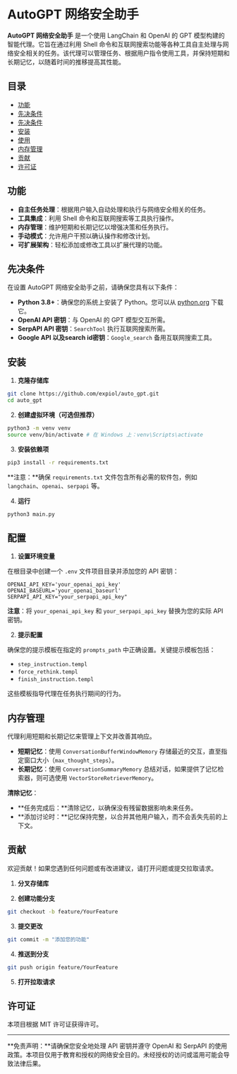 # AutoGPT 网络安全助手

**AutoGPT 网络安全助手** 是一个使用 LangChain 和 OpenAI 的 GPT 模型构建的智能代理。它旨在通过利用 Shell 命令和互联网搜索功能等各种工具自主处理与网络安全相关的任务。该代理可以管理任务、根据用户指令使用工具，并保持短期和长期记忆，以随着时间的推移提高其性能。

## 目录

* [功能](#功能)
* [先决条件](#先决条件)
* [先决条件](#先决条件)
* [安装](#安装)
* [使用](#使用)
* [内存管理](#内存管理)
* [贡献](#贡献)
* [许可证](#许可证)

## 功能

* **自主任务处理**：根据用户输入自动处理和执行与网络安全相关的任务。
* **工具集成**：利用 Shell 命令和互联网搜索等工具执行操作。
* **内存管理**：维护短期和长期记忆以增强决策和任务执行。
* **手动模式**：允许用户干预以确认操作和修改计划。
* **可扩展架构**：轻松添加或修改工具以扩展代理的功能。

## 先决条件

在设置 AutoGPT 网络安全助手之前，请确保您具有以下条件：

* **Python 3.8+**：确保您的系统上安装了 Python。您可以从 [python.org](https://www.python.org/downloads/) 下载它。
* **OpenAI API 密钥**：与 OpenAI 的 GPT 模型交互所需。
* **SerpAPI API 密钥**：`SearchTool` 执行互联网搜索所需。
* **Google API 以及search id密钥**：`Google_search` 备用互联网搜索工具。
## 安装

1. **克隆存储库**

```bash
git clone https://github.com/expiol/auto_gpt.git
cd auto_gpt
```

2. **创建虚拟环境（可选但推荐）**

```bash
python3 -m venv venv
source venv/bin/activate # 在 Windows 上：venv\Scripts\activate
```

3. **安装依赖项**

```bash
pip3 install -r requirements.txt
```

**注意：**确保 `requirements.txt` 文件包含所有必需的软件包，例如 `langchain`、`openai`、`serpapi` 等。

4. **运行**

```bash
python3 main.py
```

## 配置

1. **设置环境变量**

在根目录中创建一个 `.env` 文件项目目录并添加您的 API 密钥：

```env
OPENAI_API_KEY='your_openai_api_key'
OPENAI_BASEURL='your_openai_baseurl'
SERPAPI_API_KEY="your_serpapi_api_key"
```

**注意**：将 `your_openai_api_key` 和 `your_serpapi_api_key` 替换为您的实际 API 密钥。

2. **提示配置**

确保您的提示模板在指定的 `prompts_path` 中正确设置。关键提示模板包括：

* `step_instruction.templ`
* `force_rethink.templ`
* `finish_instruction.templ`

这些模板指导代理在任务执行期间的行为。

## 内存管理

代理利用短期和长期记忆来管理上下文并改善其响应。

* **短期记忆**：使用 `ConversationBufferWindowMemory` 存储最近的交互，直至指定窗口大小（`max_thought_steps`）。
* **长期记忆**：使用 `ConversationSummaryMemory` 总结对话，如果提供了记忆检索器，则可选使用 `VectorStoreRetrieverMemory`。

**清除记忆**：

* **任务完成后：**清除记忆，以确保没有残留数据影响未来任务。
* **添加讨论时：**记忆保持完整，以合并其他用户输入，而不会丢失先前的上下文。

## 贡献

欢迎贡献！如果您遇到任何问题或有改进建议，请打开问题或提交拉取请求。

1. **分叉存储库**

2. **创建功能分支**

```bash
git checkout -b feature/YourFeature
```

3. **提交更改**

```bash
git commit -m "添加您的功能"
```

4. **推送到分支**

```bash
git push origin feature/YourFeature
```

5. **打开拉取请求**

## 许可证

本项目根据 MIT 许可证获得许可。

* * *

**免责声明：**请确保您安全地处理 API 密钥并遵守 OpenAI 和 SerpAPI 的使用政策。本项目仅用于教育和授权的网络安全目的。未经授权的访问或滥用可能会导致法律后果。
